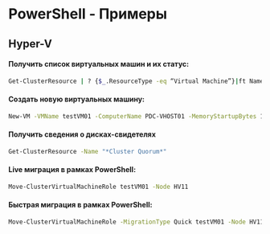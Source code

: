 # PowerShell - Примеры

## Hyper-V

#### Получить список виртуальных машин и их статус:

```bash
Get-ClusterResource | ? {$_.ResourceType -eq “Virtual Machine”}|ft Name, State -AutoSize
```

#### Создать новую виртуальных машину:

```bash
New-VM -VMName testVM01 -ComputerName PDC-VHOST01 -MemoryStartupBytes 1024Mb -SwitchName Datacenter -NewVHDPath C:\ClusterStorage\Volume2\TestVM01\testVM01.vhdx -NewVHDSizeBytes 127Gb -Path C:\ClusterStorage\Volume2\TestVM01 -Generation 2 -Verbose
```

 #### Получить сведения о дисках-свидетелях

 ```bash
Get-ClusterResource -Name "*Cluster Quorum*"
```

#### Live миграция в рамках PowerShell:

```bash
Move-ClusterVirtualMachineRole testVM01 -Node HV11
```

#### Быстрая миграция в рамках PowerShell:

```bash
Move-ClusterVirtualMachineRole -MigrationType Quick testVM01 -Node HV11
```
